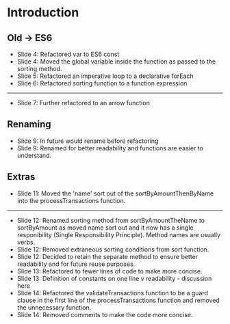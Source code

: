 # Introduction

## Old -> ES6
* Slide 4: Refactored var to ES6 const 
* Slide 4: Moved the global variable inside the function as passed to the sorting method.
* Slide 5: Refactored an imperative loop to a declarative forEach 
* Slide 6: Refactored sorting function to a function expression 

---

* Slide 7: Further refactored to an arrow function 
## Renaming 
* Slide 9: In future would rename before refactoring 
* Slide 9: Renamed for better readability and functions are easier to understand.
## Extras
* Slide 11: Moved the 'name' sort out of the sortByAmountThenByName into the processTransactions function.

---

* Slide 12: Renamed sorting method from sortByAmountTheName to sortByAmount as moved name sort out and it now has a single responibility (Single Responsibility Principle).  Method names are usually verbs.
* Slide 12: Removed extraneous sorting conditions from sort function. 
* Slide 12: Decided to retain the separate method to ensure better readability and for future reuse purposes.
* Slide 13: Refactored to fewer lines of code to make more concise.
* Slide 13: Definition of constants on one line v readability - discussion here
* Slide 14: Refactored the validateTransactions function to be a guard clause in the first line of the processTransactions function and removed the unnecessary function.
* Slide 14: Removed comments to make the code more concise.
